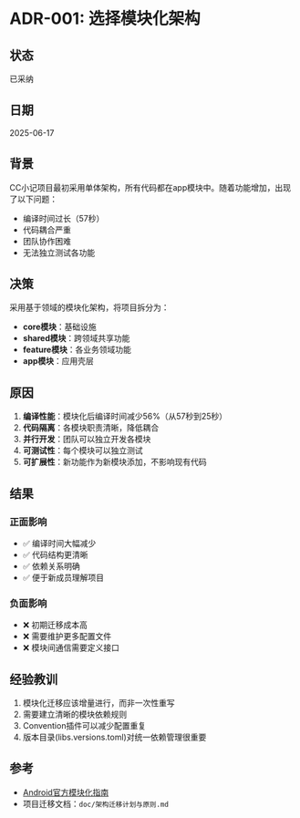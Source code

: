 # ADR-001: 选择模块化架构

## 状态
已采纳

## 日期
2025-06-17

## 背景
CC小记项目最初采用单体架构，所有代码都在app模块中。随着功能增加，出现了以下问题：
- 编译时间过长（57秒）
- 代码耦合严重
- 团队协作困难
- 无法独立测试各功能

## 决策
采用基于领域的模块化架构，将项目拆分为：
- **core模块**：基础设施
- **shared模块**：跨领域共享功能
- **feature模块**：各业务领域功能
- **app模块**：应用壳层

## 原因
1. **编译性能**：模块化后编译时间减少56%（从57秒到25秒）
2. **代码隔离**：各模块职责清晰，降低耦合
3. **并行开发**：团队可以独立开发各模块
4. **可测试性**：每个模块可以独立测试
5. **可扩展性**：新功能作为新模块添加，不影响现有代码

## 结果
### 正面影响
- ✅ 编译时间大幅减少
- ✅ 代码结构更清晰
- ✅ 依赖关系明确
- ✅ 便于新成员理解项目

### 负面影响
- ❌ 初期迁移成本高
- ❌ 需要维护更多配置文件
- ❌ 模块间通信需要定义接口

## 经验教训
1. 模块化迁移应该增量进行，而非一次性重写
2. 需要建立清晰的模块依赖规则
3. Convention插件可以减少配置重复
4. 版本目录(libs.versions.toml)对统一依赖管理很重要

## 参考
- [Android官方模块化指南](https://developer.android.com/topic/modularization)
- 项目迁移文档：`doc/架构迁移计划与原则.md`